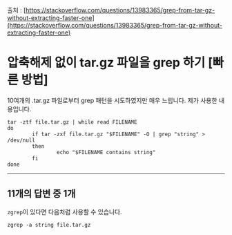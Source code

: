 출처 : [https://stackoverflow.com/questions/13983365/grep-from-tar-gz-without-extracting-faster-one](https://stackoverflow.com/questions/13983365/grep-from-tar-gz-without-extracting-faster-one)

# 압축해제 없이 tar.gz 파일을 grep 하기 [빠른 방법]

10여개의 .tar.gz 파일로부터 grep 패턴을 시도하였지만 매우 느립니다.
제가 사용한 내용입니다.

```shell
tar -ztf file.tar.gz | while read FILENAME
do
        if tar -zxf file.tar.gz "$FILENAME" -O | grep "string" > /dev/null
        then
                echo "$FILENAME contains string"
        fi
done
```

---

## 11개의 답변 중 1개

`zgrep`이 있다면 다음처럼 사용할 수 있습니다.

```shell
zgrep -a string file.tar.gz
```
